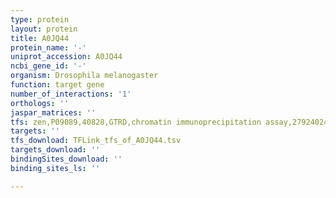 ```yaml
---
type: protein
layout: protein
title: A0JQ44
protein_name: '-'
uniprot_accession: A0JQ44
ncbi_gene_id: '-'
organism: Drosophila melanogaster
function: target gene
number_of_interactions: '1'
orthologs: ''
jaspar_matrices: ''
tfs: zen,P09089,40828,GTRD,chromatin immunoprecipitation assay,27924024%5Buid%5D,No
targets: ''
tfs_download: TFLink_tfs_of_A0JQ44.tsv
targets_download: ''
bindingSites_download: ''
binding_sites_ls: ''

---
```

